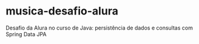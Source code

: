 # musica-desafio-alura
Desafio da Alura no curso de Java: persistência de dados e consultas com Spring Data JPA
